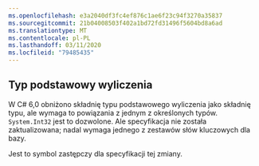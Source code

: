 ```yaml
---
ms.openlocfilehash: e3a2040df3fc4ef876c1ae6f23c94f3270a35837
ms.sourcegitcommit: 21b04008503f402a1bd72fd31496f5604bd8a6ad
ms.translationtype: MT
ms.contentlocale: pl-PL
ms.lasthandoff: 03/11/2020
ms.locfileid: "79485435"
---
```

## <a name="enum-base-type"></a>Typ podstawowy wyliczenia

W C# 6,0 obniżono składnię typu podstawowego wyliczenia jako składnię typu, ale wymaga to powiązania z jednym z określonych typów. `System.Int32` jest to dozwolone. Ale specyfikacja nie została zaktualizowana; nadal wymaga jednego z zestawów słów kluczowych dla bazy.

Jest to symbol zastępczy dla specyfikacji tej zmiany.
